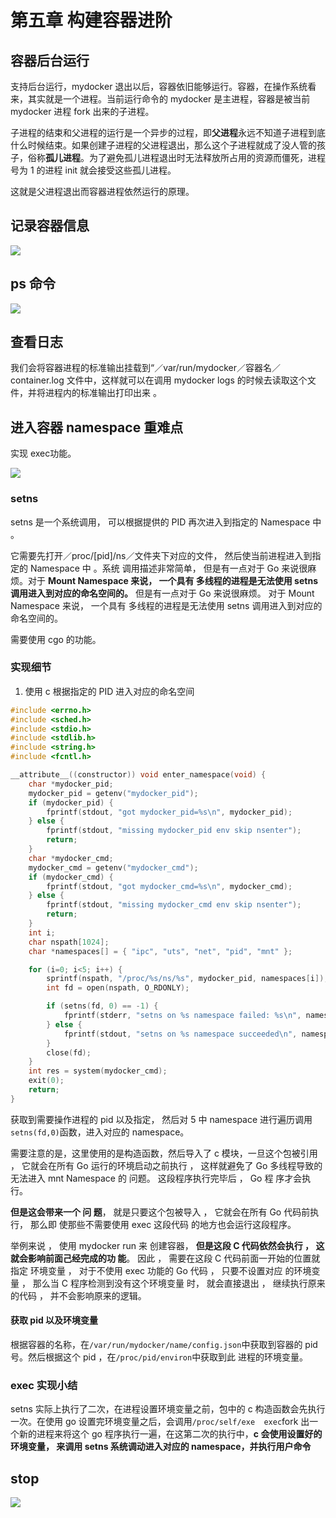 # 第五章 构建容器进阶


## 容器后台运行
支持后台运行，mydocker 退出以后，容器依旧能够运行。容器，在操作系统看来，其实就是一个进程。当前运行命令的 mydocker 是主进程，容器是被当前 mydocker 进程 fork 出来的子进程。

子进程的结束和父进程的运行是一个异步的过程，即**父进程**永远不知道子进程到底什么时候结束。如果创建子进程的父进程退出，那么这个子进程就成了没人管的孩子，俗称**孤儿进程**。为了避免孤儿进程退出时无法释放所占用的资源而僵死，进程号为 1 的进程 init 就会接受这些孤儿进程。

这就是父进程退出而容器进程依然运行的原理。

## 记录容器信息

![](http://ww2.sinaimg.cn/large/006tNc79ly1g5xts6xycjj316c0j67ar.jpg)

## ps 命令

![](http://ww1.sinaimg.cn/large/006tNc79ly1g5xtz47ulxj315m0j0do9.jpg)

## 查看日志
我们会将容器进程的标准输出挂载到“／var/run/mydocker／容器名／container.log 文件中，这样就可以在调用 mydocker logs 的时候去读取这个文件，并将进程内的标准输出打印出来 。

## 进入容器 namespace 重难点
实现 exec功能。

![](http://ww2.sinaimg.cn/large/006tNc79ly1g5xuzc9o3ij316a0g8guk.jpg)

### setns 
setns 是一个系统调用， 可以根据提供的 PID 再次进入到指定的 Namespace 中 。

它需要先打开／proc/[pid]/ns／文件夹下对应的文件， 然后使当前进程进入到指定的 Namespace 中 。系统 调用描述非常简单， 但是有一点对于 Go 来说很麻烦。对于 **Mount Namespace 来说， 一个具有 多线程的进程是无法使用 setns 调用进入到对应的命名空间的。** 但是有一点对于 Go 来说很麻烦。 对于 Mount Namespace 来说， 一个具有 多线程的进程是无法使用 setns 调用进入到对应的命名空间的。 

需要使用 cgo 的功能。

### 实现细节
1. 使用 c 根据指定的 PID 进入对应的命名空间

```c
#include <errno.h>
#include <sched.h>
#include <stdio.h>
#include <stdlib.h>
#include <string.h>
#include <fcntl.h>

__attribute__((constructor)) void enter_namespace(void) {
	char *mydocker_pid;
	mydocker_pid = getenv("mydocker_pid");
	if (mydocker_pid) {
		fprintf(stdout, "got mydocker_pid=%s\n", mydocker_pid);
	} else {
		fprintf(stdout, "missing mydocker_pid env skip nsenter");
		return;
	}
	char *mydocker_cmd;
	mydocker_cmd = getenv("mydocker_cmd");
	if (mydocker_cmd) {
		fprintf(stdout, "got mydocker_cmd=%s\n", mydocker_cmd);
	} else {
		fprintf(stdout, "missing mydocker_cmd env skip nsenter");
		return;
	}
	int i;
	char nspath[1024];
	char *namespaces[] = { "ipc", "uts", "net", "pid", "mnt" };

	for (i=0; i<5; i++) {
		sprintf(nspath, "/proc/%s/ns/%s", mydocker_pid, namespaces[i]);
		int fd = open(nspath, O_RDONLY);

		if (setns(fd, 0) == -1) {
			fprintf(stderr, "setns on %s namespace failed: %s\n", namespaces[i], strerror(errno));
		} else {
			fprintf(stdout, "setns on %s namespace succeeded\n", namespaces[i]);
		}
		close(fd);
	}
	int res = system(mydocker_cmd);
	exit(0);
	return;
}
```

获取到需要操作进程的 pid 以及指定， 然后对 5 中 namespace 进行遍历调用`setns(fd,0)`函数，进入对应的 namespace。

需要注意的是，这里使用的是构造函数，然后导入了 c 模块，一旦这个包被引用 ， 它就会在所有 Go 运行的环境启动之前执行 ， 这样就避免了 Go 多线程导致的无法进入 mnt Namespace 的 问题。 这段程序执行完毕后 ， Go 程 序才会执行。

**但是这会带来一个 问 题**， 就是只要这个包被导入 ， 它就会在所有 Go 代码前执行， 那么即 使那些不需要使用 exec 这段代码 的地方也会运行这段程序。


举例来说 ， 使用 mydocker run 来 创建容器， **但是这段 C 代码依然会执行 ， 这就会影响前面己经完成的功 能**。 因此 ， 需要在这段 C 代码前面一开始的位置就指定 环境变量 ， 对于不使用 exec 功能的 Go 代码 ， 只要不设置对应 的环境变量 ， 那么当 C 程序检测到没有这个环境变量 时， 就会直接退出 ， 继续执行原来的代码 ， 并不会影响原来的逻辑。


#### 获取 pid 以及环境变量

根据容器的名称，在`/var/run/mydocker/name/config.json`中获取到容器的 pid 号。然后根据这个 pid ，在`/proc/pid/environ`中获取到此 进程的环境变量。


### exec 实现小结
setns 实际上执行了二次，在进程设置环境变量之前，包中的 c 构造函数会先执行一次。在使用 go 设置完环境变量之后，会调用`/proc/self/exe  exec`fork 出一个新的进程来将这个 go 程序执行一遍，在这第二次的执行中，**c 会使用设置好的环境变量， 来调用 setns 系统调动进入对应的 namespace，并执行用户命令**

## stop

![](http://ww2.sinaimg.cn/large/006tNc79ly1g5xw5qpdupj316u0hgtf9.jpg)